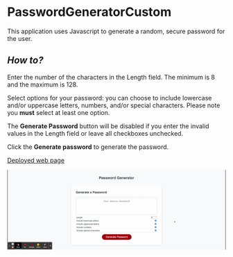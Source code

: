 # PasswordGeneratorCustom

This application uses Javascript to generate a random, secure password for the user.

## *How to?*
Enter the number of the characters in the Length field. The minimum is 8 and the maximum is 128.

Select options for your password: you can choose to include lowercase and/or uppercase letters, numbers, and/or special characters. Please note you **must** select at least one option.

The **Generate Password** button will be disabled if you enter the invalid values in the Length field or leave all checkboxes unchecked.

Click the **Generate password** to generate the password.

[Deployed web page](https://vasylynash.github.io/PasswordGeneratorCustom/)

![Sample image](assets/screenshot/Password_Generator.gif)
